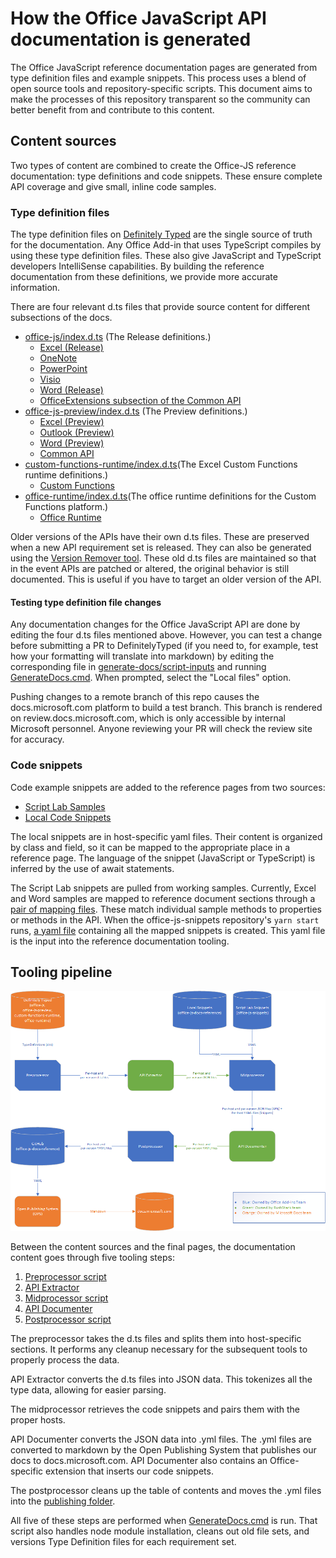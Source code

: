 # How the Office JavaScript API documentation is generated

The Office JavaScript reference documentation pages are generated from type definition files and example snippets. This process uses a blend of open source tools and repository-specific scripts. This document aims to make the processes of this repository transparent so the community can better benefit from and contribute to this content.

## Content sources

Two types of content are combined to create the Office-JS reference documentation: type definitions and code snippets. These ensure complete API coverage and give small, inline code samples.

### Type definition files

The type definition files on [Definitely Typed](https://github.com/DefinitelyTyped/DefinitelyTyped) are the single source of truth for the documentation. Any Office Add-in that uses TypeScript compiles by using these type definition files. These also give JavaScript and TypeScript developers IntelliSense capabilities. By building the reference documentation from these definitions, we provide more accurate information.

There are four relevant d.ts files that provide source content for different subsections of the docs.

- [office-js/index.d.ts](https://raw.githubusercontent.com/DefinitelyTyped/DefinitelyTyped/master/types/office-js/index.d.ts) (The Release definitions.)
  - [Excel (Release)](https://docs.microsoft.com/javascript/api/excel_release)
  - [OneNote](https://docs.microsoft.com/javascript/api/onenote)
  - [PowerPoint](https://docs.microsoft.com/javascript/api/powerpoint)
  - [Visio](https://docs.microsoft.com/javascript/api/visio)
  - [Word (Release)](https://docs.microsoft.com/javascript/api/word_release)
  - [OfficeExtensions subsection of the Common API](https://docs.microsoft.com/javascript/api/office)
- [office-js-preview/index.d.ts](https://raw.githubusercontent.com/DefinitelyTyped/DefinitelyTyped/master/types/office-js-preview/index.d.ts) (The Preview definitions.)
  - [Excel (Preview)](https://docs.microsoft.com/javascript/api/excel)
  - [Outlook (Preview)](https://docs.microsoft.com/javascript/api/outlook)
  - [Word (Preview)](https://docs.microsoft.com/javascript/api/word)
  - [Common API](https://docs.microsoft.com/javascript/api/office)
- [custom-functions-runtime/index.d.ts](https://github.com/DefinitelyTyped/DefinitelyTyped/blob/master/types/custom-functions-runtime/index.d.ts)(The Excel Custom Functions runtime definitions.)
  - [Custom Functions](https://docs.microsoft.com/javascript/api/custom-functions-runtime)
- [office-runtime/index.d.ts](https://github.com/DefinitelyTyped/DefinitelyTyped/blob/master/types/office-runtime/index.d.ts)(The office runtime definitions for the Custom Functions platform.)
  - [Office Runtime](https://docs.microsoft.com/javascript/api/office-runtime)

Older versions of the APIs have their own d.ts files. These are preserved when a new API requirement set is released. They can also be generated using the [Version Remover tool](https://github.com/OfficeDev/office-js-docs-reference/blob/master/generate-docs/tools/VersionRemover.ts). These old d.ts files are maintained so that in the event APIs are patched or altered, the original behavior is still documented. This is useful if you have to target an older version of the API.

#### Testing type definition file changes

Any documentation changes for the Office JavaScript API are done by editing the four d.ts files mentioned above. However, you can test a change before submitting a PR to DefinitelyTyped (if you need to, for example, test how your formatting will translate into markdown) by editing the corresponding file in [generate-docs/script-inputs](https://github.com/OfficeDev/office-js-docs-reference/tree/master/generate-docs/script-inputs) and running [GenerateDocs.cmd](https://github.com/OfficeDev/office-js-docs-reference/blob/master/generate-docs/GenerateDocs.cmd). When prompted, select the "Local files" option.

Pushing changes to a remote branch of this repo causes the docs.microsoft.com platform to build a test branch. This branch is rendered on review.docs.microsoft.com, which is only accessible by internal Microsoft personnel. Anyone reviewing your PR will check the review site for accuracy.

### Code snippets

Code example snippets are added to the reference pages from two sources:

- [Script Lab Samples](https://github.com/OfficeDev/office-js-snippets)
- [Local Code Snippets](https://github.com/OfficeDev/office-js-docs-reference/tree/master/docs/code-snippets)

The local snippets are in host-specific yaml files. Their content is organized by class and field, so it can be mapped to the appropriate place in a reference page. The language of the snippet (JavaScript or TypeScript) is inferred by the use of await statements.

The Script Lab snippets are pulled from working samples. Currently, Excel and Word samples are mapped to reference document sections through a [pair of mapping files](https://github.com/OfficeDev/office-js-snippets/tree/master/snippet-extractor-metadata). These match individual sample methods to properties or methods in the API. When the office-js-snippets repository's `yarn start` runs, [a yaml file](https://github.com/OfficeDev/office-js-snippets/blob/master/snippet-extractor-output/snippets.yaml) containing all the mapped snippets is created. This yaml file is the input into the reference documentation tooling.

## Tooling pipeline

![An image showing the control flow from Definitely Typed, to the preprocessor, API Extractor, midprocessor, API Documenter, and through to the postprocessor.](ToolingPipeline.png)

Between the content sources and the final pages, the documentation content goes through five tooling steps:

1. [Preprocessor script](https://github.com/OfficeDev/office-js-docs-reference/blob/master/generate-docs/scripts/preprocessor.ts)
1. [API Extractor](https://api-extractor.com/)
1. [Midprocessor script](https://github.com/OfficeDev/office-js-docs-reference/blob/master/generate-docs/scripts/midprocessor.ts)
1. [API Documenter](https://github.com/microsoft/rushstack/blob/master/apps/api-documenter/README.md)
1. [Postprocessor script](https://github.com/OfficeDev/office-js-docs-reference/blob/master/generate-docs/scripts/postprocessor.ts)

The preprocessor takes the d.ts files and splits them into host-specific sections. It performs any cleanup necessary for the subsequent tools to properly process the data.

API Extractor converts the d.ts files into JSON data. This tokenizes all the type data, allowing for easier parsing.

The midprocessor retrieves the code snippets and pairs them with the proper hosts.

API Documenter converts the JSON data into .yml files. The .yml files are converted to markdown by the Open Publishing System that publishes our docs to docs.microsoft.com. API Documenter also contains an Office-specific extension that inserts our code snippets.

The postprocessor cleans up the table of contents and moves the .yml files into the [publishing folder](https://github.com/OfficeDev/office-js-docs-reference/tree/master/docs/docs-ref-autogen).

All five of these steps are performed when [GenerateDocs.cmd](https://github.com/OfficeDev/office-js-docs-reference/blob/master/generate-docs/GenerateDocs.cmd) is run. That script also handles node module installation, cleans out old file sets, and versions Type Definition files for each requirement set.
